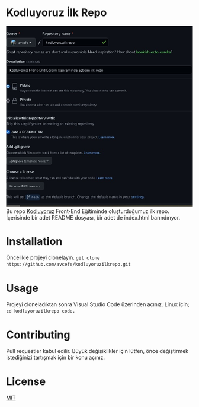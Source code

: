 # Kodluyoruz İlk Repo
![](https://github.com/avcefe/kodluyoruzilkrepo/blob/main/Ads%C4%B1z.jpg?raw=true)
Bu repo [Kodluyoruz](www.Kodluyoruz.org) Front-End Eğitiminde oluşturduğumuz ilk repo. İçerisinde bir adet README dosyası, bir adet de index.html barındırıyor.
# Installation
Öncelikle projeyi clonelayın.
`git clone https://github.com/avcefe/kodluyoruzilkrepo.git`
# Usage
Projeyi cloneladıktan sonra Visual Studio Code üzerinden açınız.
Linux için;
`cd kodluyoruzilkrepo code.`
# Contributing
Pull requestler kabul edilir. Büyük değişiklikler için lütfen, önce değiştirmek istediğinizi tartışmak için bir konu açınız.
# License
[MIT](https://choosealicense.com/licenses/mit/)